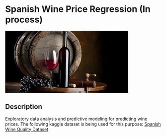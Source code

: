 # Spanish Wine Price Regression (In process)

![Image text](https://github.com/sergi0gs/Spanish_Wine_Price_Regression/blob/main/app/static/dataset-cover.jpg)

## Description
Exploratory data analysis and predictive modeling for predicting wine prices. The following kaggle dataset is being used for this purpose: [Spanish Wine Quality Dataset](https://www.kaggle.com/datasets/fedesoriano/spanish-wine-quality-dataset)